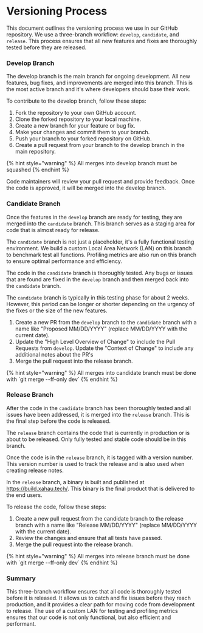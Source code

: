 # Versioning Process

This document outlines the versioning process we use in our GitHub repository. We use a three-branch workflow: `develop`, `candidate`, and `release`. This process ensures that all new features and fixes are thoroughly tested before they are released.

### Develop Branch

The develop branch is the main branch for ongoing development. All new features, bug fixes, and improvements are merged into this branch. This is the most active branch and it's where developers should base their work.

To contribute to the develop branch, follow these steps:

1. Fork the repository to your own GitHub account.
2. Clone the forked repository to your local machine.
3. Create a new branch for your feature or bug fix.
4. Make your changes and commit them to your branch.
5. Push your branch to your forked repository on GitHub.
6. Create a pull request from your branch to the develop branch in the main repository.

{% hint style="warning" %}
All merges into develop branch must be squashed
{% endhint %}

Code maintainers will review your pull request and provide feedback. Once the code is approved, it will be merged into the develop branch.

### Candidate Branch

Once the features in the `develop` branch are ready for testing, they are merged into the `candidate` branch. This branch serves as a staging area for code that is almost ready for release.

The `candidate` branch is not just a placeholder, it's a fully functional testing environment. We build a custom Local Area Network (LAN) on this branch to benchmark test all functions. Profiling metrics are also run on this branch to ensure optimal performance and efficiency.

The code in the `candidate` branch is thoroughly tested. Any bugs or issues that are found are fixed in the `develop` branch and then merged back into the `candidate` branch.

The `candidate` branch is typically in this testing phase for about 2 weeks. However, this period can be longer or shorter depending on the urgency of the fixes or the size of the new features.

1. Create a new PR from the `develop` branch to the `candidate` branch with a name like "Proposed MM/DD/YYYY" (replace MM/DD/YYYY with the current date).
2. Update the "High Level Overview of Change" to include the Pull Requests from `develop`. Update the "Context of Change" to include any additional notes about the PR's
3. Merge the pull request into the release branch.

{% hint style="warning" %}
All merges into candidate branch must be done with \`git merge --ff-only dev\`
{% endhint %}

### Release Branch

After the code in the `candidate` branch has been thoroughly tested and all issues have been addressed, it is merged into the `release` branch. This is the final step before the code is released.

The `release` branch contains the code that is currently in production or is about to be released. Only fully tested and stable code should be in this branch.

Once the code is in the `release` branch, it is tagged with a version number. This version number is used to track the release and is also used when creating release notes.

In the `release` branch, a binary is built and published at https://build.xahau.tech/. This binary is the final product that is delivered to the end users.

To release the code, follow these steps:

1. Create a new pull request from the candidate branch to the release branch with a name like "Release MM/DD/YYYY" (replace MM/DD/YYYY with the current date).
2. Review the changes and ensure that all tests have passed.
3. Merge the pull request into the release branch.

{% hint style="warning" %}
All merges into release branch must be done with \`git merge --ff-only dev\`
{% endhint %}

### Summary

This three-branch workflow ensures that all code is thoroughly tested before it is released. It allows us to catch and fix issues before they reach production, and it provides a clear path for moving code from development to release. The use of a custom LAN for testing and profiling metrics ensures that our code is not only functional, but also efficient and performant.

